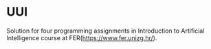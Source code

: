 # UUI
Solution for four programming assignments in Introduction to Artificial Intelligence course at FER(https://www.fer.unizg.hr/).
